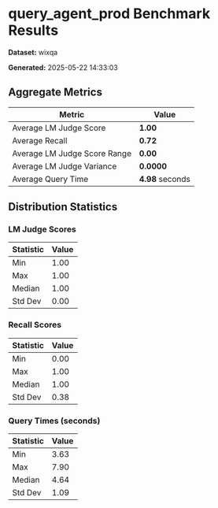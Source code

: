 # query_agent_prod Benchmark Results

**Dataset:** wixqa

**Generated:** 2025-05-22 14:33:03

## Aggregate Metrics
| Metric | Value |
| ------ | ----- |
| Average LM Judge Score | **1.00** |
| Average Recall | **0.72** |
| Average LM Judge Score Range | **0.00** |
| Average LM Judge Variance | **0.0000** |
| Average Query Time | **4.98** seconds |

## Distribution Statistics

### LM Judge Scores
| Statistic | Value |
| --------- | ----- |
| Min | 1.00 |
| Max | 1.00 |
| Median | 1.00 |
| Std Dev | 0.00 |

### Recall Scores
| Statistic | Value |
| --------- | ----- |
| Min | 0.00 |
| Max | 1.00 |
| Median | 1.00 |
| Std Dev | 0.38 |

### Query Times (seconds)
| Statistic | Value |
| --------- | ----- |
| Min | 3.63 |
| Max | 7.90 |
| Median | 4.64 |
| Std Dev | 1.09 |